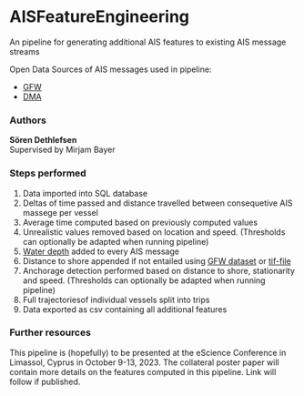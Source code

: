 # AISFeatureEngineering
An pipeline for generating additional AIS features to existing AIS message streams

Open Data Sources of AIS messages used in pipeline:
- [GFW](https://globalfishingwatch.org/data-download/datasets/public-training-data-v1)
- [DMA](https://dma.dk/safety-at-sea/navigational-information/ais-data)

### Authors
**Sören Dethlefsen**  
Supervised by Mirjam Bayer  

### Steps performed
1. Data imported into SQL database
2. Deltas of time passed and distance travelled between consequetive AIS massege per vessel
3. Average time computed based on previously computed values
4. Unrealistic values removed based on location and speed. (Thresholds can optionally be adapted when running pipeline)
5. [Water depth](https://globalfishingwatch.org/data-download/datasets/public-bathymetry-v1) added to every AIS message
6. Distance to shore appended if not entailed using [GFW dataset](https://globalfishingwatch.org/data-download/datasets/public-distance-from-shore-v1) or [tif-file](https://doi.org/10.1080/1755876X.2018.1529714)
7. Anchorage detection performed based on distance to shore, stationarity and speed. (Thresholds can optionally be adapted when running pipeline)
8. Full trajectoriesof individual vessels split into trips
9. Data exported as csv containing all additional features

### Further resources
This pipeline is (hopefully) to be presented at the eScience Conference in Limassol, Cyprus in October 9-13, 2023.
The collateral poster paper will contain more details on the features computed in this pipeline. Link will follow if published.
